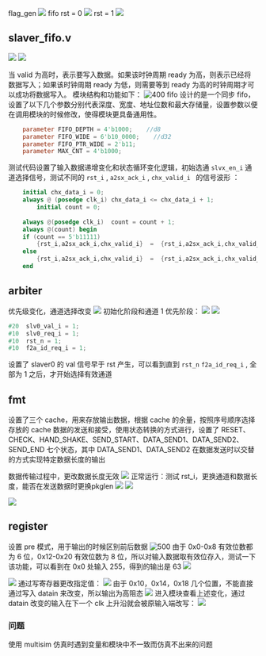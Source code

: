 flag_gen
![](https://raw.githubusercontent.com/acdefg/cdn/main/obsidian/20230105151453.png)
fifo
rst = 0
![](https://raw.githubusercontent.com/acdefg/cdn/main/obsidian/20230105152921.png)
rst = 1
![](https://raw.githubusercontent.com/acdefg/cdn/main/obsidian/20230105153313.png)
## slaver_fifo.v
![](https://raw.githubusercontent.com/acdefg/cdn/main/obsidian/20230106011305.png)
![](https://raw.githubusercontent.com/acdefg/cdn/main/obsidian/20230106011322.png)

当 valid 为高时，表示要写入数据。如果该时钟周期 ready 为高，则表示已经将数据写入；如果该时钟周期 ready 为低，则需要等到 ready 为高的时钟周期才可以成功将数据写入。
模块结构和功能如下：
![400](https://raw.githubusercontent.com/acdefg/cdn/main/obsidian/20230105220612.png)
fifo 设计的是一个同步 fifo，设置了以下几个参数分别代表深度、宽度、地址位数和最大存储量，设置参数以便在调用模块的时候修改，使得模块更具备通用性。

```verilog
    parameter FIFO_DEPTH = 4'b1000;    //d8
    parameter FIFO_WIDE = 6'b10_0000;    //d32
    parameter FIFO_PTR_WIDE = 2'b11;
    parameter MAX_CNT = 4'b1000; 
```

测试代码设置了输入数据递增变化和状态循环变化逻辑，初始选通 `slvx_en_i` 通道选择信号，测试不同的 `rst_i` ,
`a2sx_ack_i`  , `chx_valid_i ` 的信号波形 ：

```verilog
    initial chx_data_i = 0; 
    always @ (posedge clk_i) chx_data_i <= chx_data_i + 1;
        initial count = 0;
        
    always @(posedge clk_i)  count = count + 1;
    always @(count) begin
    if (count == 5'b11111)
        {rst_i,a2sx_ack_i,chx_valid_i}  =  {rst_i,a2sx_ack_i,chx_valid_i} + 1;
    else 
        {rst_i,a2sx_ack_i,chx_valid_i}  =  {rst_i,a2sx_ack_i,chx_valid_i};
    end
```

## arbiter
优先级变化，通道选择改变
![](https://raw.githubusercontent.com/acdefg/cdn/main/obsidian/20230106015928.png)
初始化阶段和通道 1 优先阶段：
![](https://raw.githubusercontent.com/acdefg/cdn/main/obsidian/20230106020023.png)
![](https://raw.githubusercontent.com/acdefg/cdn/main/obsidian/20230106024003.png)

```verilog
#20  slv0_val_i = 1;
#10  slv0_req_i = 1;
#10  rst_n = 1;
#10  f2a_id_req_i = 1;
```
设置了 slaver0 的 val 信号早于 rst 产生，可以看到直到 `rst_n` `f2a_id_req_i` , 全部为 1 之后，才开始选择有效通道

## fmt
设置了三个 cache，用来存放输出数据，根据 cache 的余量，按照序号顺序选择存放的 cache
数据的发送和接受，使用状态转换的方式进行，设置了 RESET、CHECK、HAND_SHAKE、SEND_START、DATA_SEND1、DATA_SEND2、SEND_END 七个状态，其中 DATA_SEND1、DATA_SEND2 在数据发送时以交替的方式实现特定数据长度的输出

数据传输过程中，更改数据长度无效
![](https://raw.githubusercontent.com/acdefg/cdn/main/obsidian/20230106114839.png)
正常运行：测试 rst_i，更换通道和数据长度，能否在发送数据时更换pkglen
![](https://raw.githubusercontent.com/acdefg/cdn/main/obsidian/20230106115053.png)
![](https://raw.githubusercontent.com/acdefg/cdn/main/obsidian/20230106115704.png)

![](https://raw.githubusercontent.com/acdefg/cdn/main/obsidian/20230106134025.png)
## register
设置 pre 模式，用于输出的时候区别前后数据
![500](https://raw.githubusercontent.com/acdefg/cdn/main/obsidian/20230106143907.png)
由于 0x0-0x8 有效位数都为 6 位，0x12-0x20 有效位数为 8 位，所以对输入数据取有效位存入，测试一下该功能，可以看到在 0x0 处输入 255，得到的输出是 63
![](https://raw.githubusercontent.com/acdefg/cdn/main/obsidian/20230106150239.png)


![](https://raw.githubusercontent.com/acdefg/cdn/main/obsidian/20230106152850.png)
通过写寄存器更改指定值：
![](https://raw.githubusercontent.com/acdefg/cdn/main/obsidian/20230106163208.png)
由于 0x10，0x14，0x18 几个位置，不能直接通过写入 datain 来改变，所以输出为高阻态
![](https://raw.githubusercontent.com/acdefg/cdn/main/obsidian/20230106163247.png)
进入模块查看上述变化，通过 datain 改变的输入在下一个 clk 上升沿就会被原输入端改写：
![](https://raw.githubusercontent.com/acdefg/cdn/main/obsidian/20230106163645.png)

### 问题
使用 multisim 仿真时遇到变量和模块中不一致而仿真不出来的问题